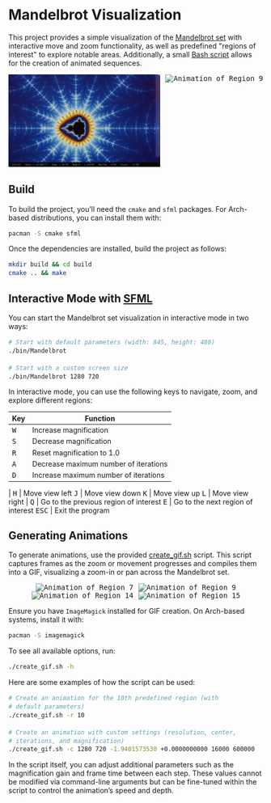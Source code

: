 # Mandelbrot Visualization

This project provides a simple visualization of the [Mandelbrot set](https://en.wikipedia.org/wiki/Mandelbrot_set) with interactive move and zoom functionality, as well as predefined "regions of interest" to explore notable areas. Additionally, a small [Bash script](create_gif.sh) allows for the creation of animated sequences.

<div style="display: flex; justify-content: center; gap: 10px;">
    <kbd><img src="assets/preview-interactive.png" alt="Preview of interactive window" style="width: 300px"/></kbd>
    <kbd><img src="assets/region-9.gif" alt="Animation of Region 9" style="width: 300px"/></kbd>
</div>

## Build

To build the project, you’ll need the `cmake` and `sfml` packages. For Arch-based distributions, you can install them with:

```sh
pacman -S cmake sfml
```

Once the dependencies are installed, build the project as follows:

```sh
mkdir build && cd build
cmake .. && make
```

## Interactive Mode with [SFML](https://www.sfml-dev.org/)

You can start the Mandelbrot set visualization in interactive mode in two ways:

```sh
# Start with default parameters (width: 845, height: 480)
./bin/Mandelbrot

# Start with a custom screen size
./bin/Mandelbrot 1280 720
```

In interactive mode, you can use the following keys to navigate, zoom, and explore different regions:

Key | Function
--- | ---
<kbd>W</kbd> | Increase magnification
<kbd>S</kbd> | Decrease magnification
<kbd>R</kbd> | Reset magnification to 1.0
<kbd>A</kbd> | Decrease maximum number of iterations
<kbd>D</kbd> | Increase maximum number of iterations
| 
<kbd>H</kbd> | Move view left
<kbd>J</kbd> | Move view down
<kbd>K</kbd> | Move view up
<kbd>L</kbd> | Move view right
|
<kbd>Q</kbd> | Go to the previous region of interest
<kbd>E</kbd> | Go to the next region of interest
<kbd>ESC</kbd> | Exit the program

## Generating Animations

To generate animations, use the provided [create_gif.sh](create_gif.sh) script. This script captures frames as the zoom or movement progresses and compiles them into a GIF, visualizing a zoom-in or pan across the Mandelbrot set.

<div style="display: flex; justify-content: center; gap: 10px;">
    <kbd><img src="assets/region-7.gif" alt="Animation of Region 7" style="width: 300px"/></kbd>
    <kbd><img src="assets/region-9.gif" alt="Animation of Region 9" style="width: 300px"/></kbd>
</div>
<div style="display: flex; justify-content: center; gap: 10px;">
    <kbd><img src="assets/region-14.gif" alt="Animation of Region 14" style="width: 300px"/></kbd>
    <kbd><img src="assets/region-15.gif" alt="Animation of Region 15" style="width: 300px"/></kbd>
</div>

Ensure you have `ImageMagick` installed for GIF creation. On Arch-based systems, install it with:

```sh
pacman -S imagemagick
```

To see all available options, run:

```sh
./create_gif.sh -h
```

Here are some examples of how the script can be used:

```sh
# Create an animation for the 10th predefined region (with 
# default parameters)
./create_gif.sh -r 10

# Create an animation with custom settings (resolution, center, 
# iterations, and magnification)
./create_gif.sh -c 1280 720 -1.9401573530 +0.0000000000 16000 600000
```

In the script itself, you can adjust additional parameters such as the magnification gain and frame time between each step. These values cannot be modified via command-line arguments but can be fine-tuned within the script to control the animation’s speed and depth.
